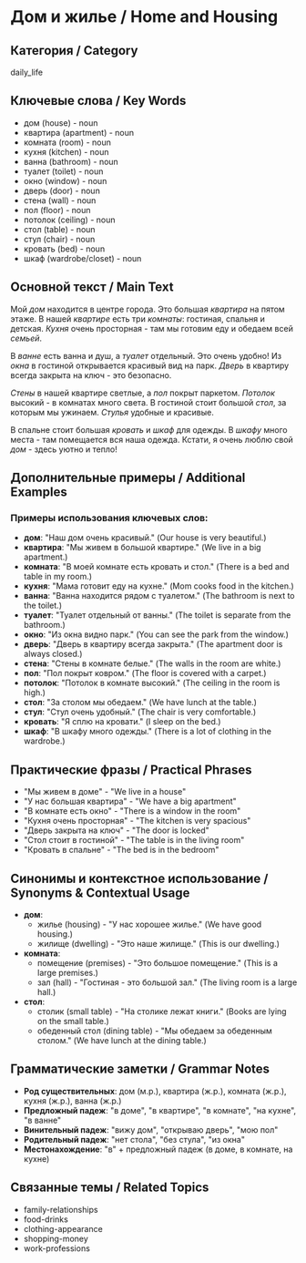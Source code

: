 # Дом и жилье / Home and Housing

## Категория / Category
daily_life


## Ключевые слова / Key Words
- дом (house) - noun
- квартира (apartment) - noun
- комната (room) - noun
- кухня (kitchen) - noun
- ванна (bathroom) - noun
- туалет (toilet) - noun
- окно (window) - noun
- дверь (door) - noun
- стена (wall) - noun
- пол (floor) - noun
- потолок (ceiling) - noun
- стол (table) - noun
- стул (chair) - noun
- кровать (bed) - noun
- шкаф (wardrobe/closet) - noun

## Основной текст / Main Text

Мой *дом* находится в центре города. Это большая *квартира* на пятом этаже. В нашей *квартире* есть три *комнаты*: гостиная, спальня и детская. *Кухня* очень просторная - там мы готовим еду и обедаем всей *семьей*.

В *ванне* есть ванна и душ, а *туалет* отдельный. Это очень удобно! Из *окна* в гостиной открывается красивый вид на парк. *Дверь* в квартиру всегда закрыта на ключ - это безопасно.

*Стены* в нашей квартире светлые, а *пол* покрыт паркетом. *Потолок* высокий - в комнатах много света. В гостиной стоит большой *стол*, за которым мы ужинаем. *Стулья* удобные и красивые.

В спальне стоит большая *кровать* и *шкаф* для одежды. В *шкафу* много места - там помещается вся наша одежда. Кстати, я очень люблю свой *дом* - здесь уютно и тепло!

## Дополнительные примеры / Additional Examples

### Примеры использования ключевых слов:
- **дом**: "Наш дом очень красивый." (Our house is very beautiful.)
- **квартира**: "Мы живем в большой квартире." (We live in a big apartment.)
- **комната**: "В моей комнате есть кровать и стол." (There is a bed and table in my room.)
- **кухня**: "Мама готовит еду на кухне." (Mom cooks food in the kitchen.)
- **ванна**: "Ванна находится рядом с туалетом." (The bathroom is next to the toilet.)
- **туалет**: "Туалет отдельный от ванны." (The toilet is separate from the bathroom.)
- **окно**: "Из окна видно парк." (You can see the park from the window.)
- **дверь**: "Дверь в квартиру всегда закрыта." (The apartment door is always closed.)
- **стена**: "Стены в комнате белые." (The walls in the room are white.)
- **пол**: "Пол покрыт ковром." (The floor is covered with a carpet.)
- **потолок**: "Потолок в комнате высокий." (The ceiling in the room is high.)
- **стол**: "За столом мы обедаем." (We have lunch at the table.)
- **стул**: "Стул очень удобный." (The chair is very comfortable.)
- **кровать**: "Я сплю на кровати." (I sleep on the bed.)
- **шкаф**: "В шкафу много одежды." (There is a lot of clothing in the wardrobe.)

## Практические фразы / Practical Phrases

- "Мы живем в доме" - "We live in a house"
- "У нас большая квартира" - "We have a big apartment"
- "В комнате есть окно" - "There is a window in the room"
- "Кухня очень просторная" - "The kitchen is very spacious"
- "Дверь закрыта на ключ" - "The door is locked"
- "Стол стоит в гостиной" - "The table is in the living room"
- "Кровать в спальне" - "The bed is in the bedroom"

## Синонимы и контекстное использование / Synonyms & Contextual Usage

- **дом**: 
  - жилье (housing) - "У нас хорошее жилье." (We have good housing.)
  - жилище (dwelling) - "Это наше жилище." (This is our dwelling.)
- **комната**: 
  - помещение (premises) - "Это большое помещение." (This is a large premises.)
  - зал (hall) - "Гостиная - это большой зал." (The living room is a large hall.)
- **стол**: 
  - столик (small table) - "На столике лежат книги." (Books are lying on the small table.)
  - обеденный стол (dining table) - "Мы обедаем за обеденным столом." (We have lunch at the dining table.)

## Грамматические заметки / Grammar Notes

- **Род существительных**: дом (м.р.), квартира (ж.р.), комната (ж.р.), кухня (ж.р.), ванна (ж.р.)
- **Предложный падеж**: "в доме", "в квартире", "в комнате", "на кухне", "в ванне"
- **Винительный падеж**: "вижу дом", "открываю дверь", "мою пол"
- **Родительный падеж**: "нет стола", "без стула", "из окна"
- **Местонахождение**: "в" + предложный падеж (в доме, в комнате, на кухне)

## Связанные темы / Related Topics

- family-relationships
- food-drinks
- clothing-appearance
- shopping-money
- work-professions

